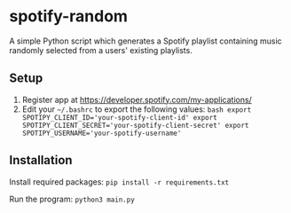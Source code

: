 # spotify-random

A simple Python script which generates a Spotify playlist containing music
randomly selected from a users' existing playlists.

## Setup

1. Register app at https://developer.spotify.com/my-applications/
2. Edit your `~/.bashrc` to export the following values:
``bash
export SPOTIPY_CLIENT_ID='your-spotify-client-id'
export SPOTIPY_CLIENT_SECRET='your-spotify-client-secret'
export SPOTIPY_USERNAME='your-spotify-username'
``

## Installation

Install required packages:
``
pip install -r requirements.txt
``

Run the program: 
``
python3 main.py
``
